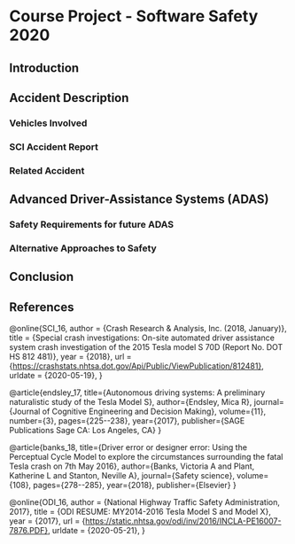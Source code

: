 <!-- Task:

- Discuss an accident using the course terminology
- Based on an accident, draw the safety requirements for future similar systems
- Present and argue other approaches to safety

Grading Criteria:

- Problem/system description (max 5 points)
- Defining accidents (max 5 points)
- Identifying hazards (max 8 points)
- Defining safety constraints corresponding to hazards (max 8 points)
- Creating the control structure of the system (max 13 points)
- Identifying unsafe control actions (STPA step 1) (max 8 points)
- Identifying causes of the unsafe control actions (STPA step 2) (max 8 points)
- Defining safety controls for the items identified at points 6. and 7. above (max 10 points) -->

# Course Project - Software Safety 2020

## Introduction

## Accident Description

### Vehicles Involved

### SCI Accident Report

### Related Accident

## Advanced Driver-Assistance Systems (ADAS)

### Safety Requirements for future ADAS

### Alternative Approaches to Safety

## Conclusion

## References


@online{SCI_16,
author  = {Crash Research & Analysis, Inc. (2018, January)},
title   = {Special crash investigations: On-site automated driver assistance system crash investigation of the 2015 Tesla model S 70D (Report No. DOT HS 812 481)},
year    = {2018},
url     = {https://crashstats.nhtsa.dot.gov/Api/Public/ViewPublication/812481},
urldate = {2020-05-19},
}

@article{endsley_17,
  title={Autonomous driving systems: A preliminary naturalistic study of the Tesla Model S},
  author={Endsley, Mica R},
  journal={Journal of Cognitive Engineering and Decision Making},
  volume={11},
  number={3},
  pages={225--238},
  year={2017},
  publisher={SAGE Publications Sage CA: Los Angeles, CA}
}

@article{banks_18,
  title={Driver error or designer error: Using the Perceptual Cycle Model to explore the circumstances surrounding the fatal Tesla crash on 7th May 2016},
  author={Banks, Victoria A and Plant, Katherine L and Stanton, Neville A},
  journal={Safety science},
  volume={108},
  pages={278--285},
  year={2018},
  publisher={Elsevier}
}

@online{ODI_16,
author  = {National Highway Traffic Safety Administration, 2017},
title   = {ODI RESUME: MY2014-2016 Tesla Model S and Model X},
year    = {2017},
url     = {https://static.nhtsa.gov/odi/inv/2016/INCLA-PE16007-7876.PDF},
urldate = {2020-05-21},
}

